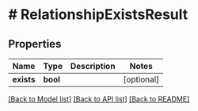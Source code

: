 # # RelationshipExistsResult

## Properties

Name | Type | Description | Notes
------------ | ------------- | ------------- | -------------
**exists** | **bool** |  | [optional] 

[[Back to Model list]](../../README.md#documentation-for-models) [[Back to API list]](../../README.md#documentation-for-api-endpoints) [[Back to README]](../../README.md)


